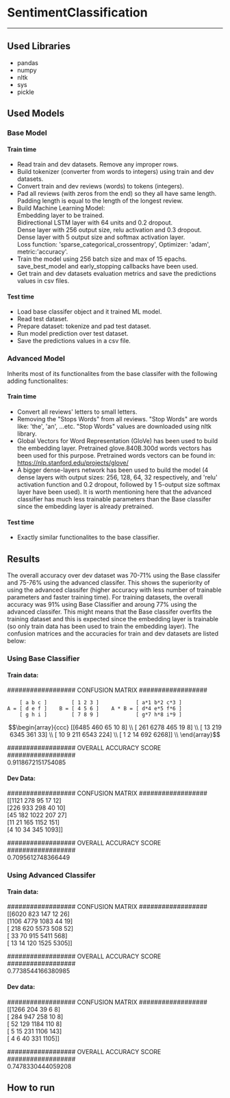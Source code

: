 # SentimentClassification
--------------------------


## Used Libraries
- pandas
- numpy
- nltk
- sys
- pickle

## Used Models  
### Base Model  
#### Train time  
- Read train and dev datasets. Remove any improper rows.  
- Build tokenizer (converter from words to integers) using train and dev datasets.  
- Convert train and dev reviews (words) to tokens (integers).  
- Pad all reviews (with zeros from the end) so they all have same length. Padding length is equal to the length of the longest review.  
- Build Machine Learning Model:  
  Embedding layer to be trained.  
  Bidirectional LSTM layer with 64 units and 0.2 dropout.  
  Dense layer with 256 output size, relu activation and 0.3 dropout.  
  Dense layer with 5 output size and softmax activation layer.  
  Loss function: 'sparse_categorical_crossentropy', Optimizer: 'adam', metric:'accuracy'.
- Train the model using 256 batch size and max of 15 epachs. save_best_model and early_stopping callbacks have been used.  
- Get train and dev datasets evaluation metrics and save the predictions values in csv files.
#### Test time  
- Load base classifer object and it trained ML model.
- Read test dataset.
- Prepare dataset: tokenize and pad test dataset.
- Run model prediction over test dataset.
- Save the predictions values in a csv file.
### Advanced Model  
Inherits most of its functionalites from the base classifer with the following adding functionalites:
#### Train time  
- Convert all reviews' letters to small letters.
- Removing the "Stops Words" from all reviews. "Stop Words" are words like: 'the', 'an', ...etc. "Stop Words" values are downloaded using nltk library.
- Global Vectors for Word Representation (GloVe) has been used to build the embedding layer. Pretrained glove.840B.300d words vectors has been used for this purpose. Pretrained words vectors can be found in: https://nlp.stanford.edu/projects/glove/
- A bigger dense-layers network has been used to build the model (4 dense layers with output sizes: 256, 128, 64, 32 respectively, and 'relu' activation function and 0.2 dropout, followed by 1 5-output size softmax layer have been used). It is worth mentioning here that the advanced classifier has much less trainable parameters than the Base classifer since the embedding layer is already pretrained. 
#### Test time  
- Exactly similar functionalites to the base classifier.

## Results  
The overall accuracy over dev dataset was 70-71% using the Base classifer and 75-76% using the advanced classifer. This shows the superiority of using the advanced classifer (higher accuracy with less number of trainable parameters and faster training time). For training datasets, the overall accuracy was 91% using Base Classifier and aroung 77% using the advanced classifer. This might means that the Base classifer overfits the training dataset and this is expected since the embedding layer is trainable (so only train data has been used to train the embedding layer). The confusion matrices and the accuracies for train and dev datasets are listed below:
### Using Base Classifier
#### Train data:
################## CONFUSION MATRIX ##################  

        [ a b c ]        [ 1 2 3 ]            [ a*1 b*2 c*3 ]
    A = [ d e f ]    B = [ 4 5 6 ]    A * B = [ d*4 e*5 f*6 ]
        [ g h i ]        [ 7 8 9 ]            [ g*7 h*8 i*9 ]


$$\begin{array}{ccc}
[[6485  460   65   10    8]  \\
 [ 261 6278  465   19    8]  \\
 [  13  219 6345  361   33]  \\
 [  10    9  211 6543  224]  \\
 [   1    2   14  692 6268]]  \\
\end{array}$$


################## OVERALL ACCURACY SCORE ##################  
0.9118672151754085  
#### Dev Data:
################## CONFUSION MATRIX ##################  
[[1121  278   95    17    12]  
 [226   933   298   40    10]  
 [45    182   1022  207   27]  
 [11    21    165   1152  151]  
 [4     10    34    345   1093]]  

################## OVERALL ACCURACY SCORE ##################  
0.7095612748366449  
### Using Advanced Classifer
#### Train data:
################## CONFUSION MATRIX ##################  
[[6020  823  147   12   26]  
 [1106 4779 1083   44   19]  
 [ 218  620 5573  508   52]  
 [  33   70  915 5411  568]  
 [  13   14  120 1525 5305]]  

################## OVERALL ACCURACY SCORE ##################  
0.7738544166380985  
#### Dev data:
################## CONFUSION MATRIX ##################  
[[1266  204   39    6    8]  
 [ 284  947  258   10    8]  
 [  52  129 1184  110    8]  
 [   5   15  231 1106  143]  
 [   4    6   40  331 1105]]  

################## OVERALL ACCURACY SCORE ##################  
0.7478330444059208  

## How to run  
